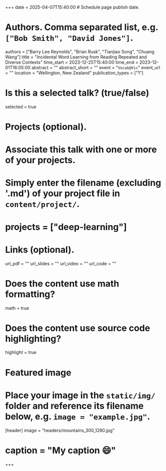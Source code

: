 +++
date = 2025-04-07T15:40:00  # Schedule page publish date.

# Authors. Comma separated list, e.g. `["Bob Smith", "David Jones"]`.
authors = ["Barry Lee Reynolds", "Brian Rusk", "Tianjiao Song", "Chuang Wang"]
title = "Incidental Word Learning from Reading Repeated and Diverse Contexts"
time_start = 2023-12-25T15:40:00
time_end = 2023-12-01T16:05:00
abstract = ""
abstract_short = ""
event = "`Vocab@Vic`"
event_url = ""
location = "Wellington, New Zealand"
publication_types = ["1"]

# Is this a selected talk? (true/false)
selected = true

# Projects (optional).
#   Associate this talk with one or more of your projects.
#   Simply enter the filename (excluding '.md') of your project file in `content/project/`.
# projects = ["deep-learning"]

# Links (optional).
url_pdf = ""
url_slides = ""
url_video = ""
url_code = ""


# Does the content use math formatting?
math = true

# Does the content use source code highlighting?
highlight = true

# Featured image
# Place your image in the `static/img/` folder and reference its filename below, e.g. `image = "example.jpg"`.
[header]
image = "headers/mountains_300_1280.jpg"
# caption = "My caption :smile:"

+++


